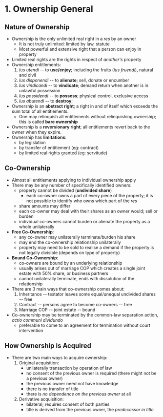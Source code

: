 # 1. Ownership General


## Nature of Ownership
- Ownership is the only unlimited real right in a *res* by an owner
    - It is not truly unlimited: limited by law, statute
    - Most powerful and extensive right that a person can enjoy in property
- Limited real rights are the rights in respect of *another's* property
- Ownership entitlements:
    1. *Ius utendi* -- to **use/enjoy**; including the fruits (*ius fruendi*),
       natural and civil
    2. *Ius disponendi* -- to **alienate**; sell, donate or encumber
    3. *Ius vindicandi* -- to **vindicate**; demand return when another is in
       unlawful possession
    4. *Ius possidendi* -- to **possess**; physical control, exclusive access
    5. *Ius abutendi* -- to **destroy**;
- Ownership is an **abstract right**; a right in and of itself which exceeds the
    sum total of all entitlements.
    - One may relinquish all entitlements without relinquishing ownership; this
        is called **bare ownership**
- Ownership is a **reversionary right**; all entitlements revert back to the
    owner when they expire.
- Ownership has **limitations**:
    - by legislation
    - by transfer of entitlement (eg: contract)
    - by limited real rights granted (eg: servitude)


## Co-Ownership
- Almost all entitlements applying to individual ownership apply
- There may be any number of specifically identified owners:
    - property cannot be divided (**undivided share**)
        - each co-owner owns a part of every piece of the property; it is not
            possible to identify who owns which part of the *res*
    - share amounts may differ
    - each co-owner may deal with their shares as an owner would; sell or
        burden
    - individual co-owners cannot burden or alienate the property as a whole
        unilaterally
- **Free Co-Ownership**:
    - any co-owner may unilaterally terminate/burden his share
    - may end the co-ownership relationship unilaterally
    - property may need to be sold to realise a demand if the
        property is not legally divisible (depends on type of property)
- **Bound Co-Ownership**:
    - co-owners are bound by an underlying relationship
    - usually arises out of marriage COP which creates a single joint estate
        with 50% share, or business partners
    - cannot unilaterally terminate, ends with dissolution of the relationship
- There are 3 main ways that co-ownership comes about:
    1. Inheritance -- testator leaves some equal/unequal undivided shares -- free
    2. Contract -- persons agree to become co-owners -- free
    3. Marriage COP -- joint estate -- bound
- Co-ownership may be terminated by the common-law separation action, *actio
    communi dividundo*
    - preferable to come to an agreement for termination without court
        intervention


## How Ownership is Acquired
- There are two main ways to acquire ownership:
    1. Original acquisition:
        - unilaterally transaction by operation of law
        - no consent of the previous owner is required (there might not be a
            previous owner)
        - the previous owner need not have knowledge
        - there is no transfer of title
        - there is *no dependence on the previous owner* at all
    2. Derivative acquisition:
        - bilateral; requires consent of both parties
        - title is derived from the previous owner, the *predecessor in title*



